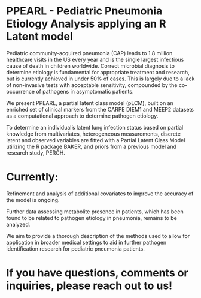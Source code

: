 # **PPEARL** - **P**ediatric **P**neumonia **E**tiology **A**nalysis applying an **R** **L**atent model

Pediatric community-acquired pneumonia (CAP) leads to 1.8 million healthcare visits in the US every year and is the single largest infectious 
cause of death in children worldwide. Correct microbial diagnosis to determine etiology is fundamental for appropriate treatment and research, 
but is currently achieved in under 50% of cases. This is largely due to a lack of non-invasive tests with acceptable sensitivity, compounded 
by the co-occurrence of pathogens in asymptomatic patients.

We present PPEARL, a partial latent class model (pLCM), built on an enriched set of clinical markers from the CARPE DIEM1 and MEEP2 datasets as 
a computational approach to determine pathogen etiology.

To determine an individual’s latent lung infection status based on partial knowledge from multivariates, heterogeneous measurements, discrete 
latent and observed variables are fitted with a Partial Latent Class Model utilizing the R package BAKER, and priors from a previous model and 
research study, PERCH.

# **Currently:**
Refinement and analysis of additional covariates to improve the accuracy of the model is ongoing. 

Further data assessing metabolite presence in patients, which has been found to be related to pathogen etiology in pneumonia, remains to be analyzed.

We aim to provide a thorough description of the methods used to allow for application in broader medical settings to aid in further pathogen identification research for 
pediatric pneumonia patients.

# If you have questions, comments or inquiries, please reach out to us!

